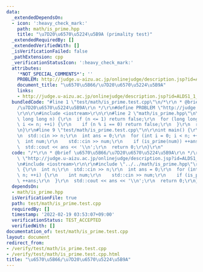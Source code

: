 ```yaml
---
data:
  _extendedDependsOn:
  - icon: ':heavy_check_mark:'
    path: math/is_prime.hpp
    title: "\u7D20\u6570\u5224\u5B9A (primality test)"
  _extendedRequiredBy: []
  _extendedVerifiedWith: []
  _isVerificationFailed: false
  _pathExtension: cpp
  _verificationStatusIcon: ':heavy_check_mark:'
  attributes:
    '*NOT_SPECIAL_COMMENTS*': ''
    PROBLEM: http://judge.u-aizu.ac.jp/onlinejudge/description.jsp?id=ALDS1_1_C
    document_title: "\u6570\u5B66/\u7D20\u6570\u5224\u5B9A"
    links:
    - http://judge.u-aizu.ac.jp/onlinejudge/description.jsp?id=ALDS1_1_C
  bundledCode: "#line 1 \"test/math/is_prime.test.cpp\"\n/*\r\n * @brief \u6570\u5B66\
    /\u7D20\u6570\u5224\u5B9A\r\n */\r\n#define PROBLEM \"http://judge.u-aizu.ac.jp/onlinejudge/description.jsp?id=ALDS1_1_C\"\
    \r\n\r\n#include <iostream>\r\n\r\n#line 2 \"math/is_prime.hpp\"\n\r\nbool is_prime(const\
    \ long long n) {\r\n  if (n <= 1) return false;\r\n  for (long long i = 2; i *\
    \ i <= n; ++i) {\r\n    if (n % i == 0) return false;\r\n  }\r\n  return true;\r\
    \n}\r\n#line 9 \"test/math/is_prime.test.cpp\"\n\r\nint main() {\r\n  int n;\r\
    \n  std::cin >> n;\r\n  int ans = 0;\r\n  for (int i = 0; i < n; ++i) {\r\n  \
    \  int num;\r\n    std::cin >> num;\r\n    if (is_prime(num)) ++ans;\r\n  }\r\n\
    \  std::cout << ans << '\\n';\r\n  return 0;\r\n}\r\n"
  code: "/*\r\n * @brief \u6570\u5B66/\u7D20\u6570\u5224\u5B9A\r\n */\r\n#define PROBLEM\
    \ \"http://judge.u-aizu.ac.jp/onlinejudge/description.jsp?id=ALDS1_1_C\"\r\n\r\
    \n#include <iostream>\r\n\r\n#include \"../../math/is_prime.hpp\"\r\n\r\nint main()\
    \ {\r\n  int n;\r\n  std::cin >> n;\r\n  int ans = 0;\r\n  for (int i = 0; i <\
    \ n; ++i) {\r\n    int num;\r\n    std::cin >> num;\r\n    if (is_prime(num))\
    \ ++ans;\r\n  }\r\n  std::cout << ans << '\\n';\r\n  return 0;\r\n}\r\n"
  dependsOn:
  - math/is_prime.hpp
  isVerificationFile: true
  path: test/math/is_prime.test.cpp
  requiredBy: []
  timestamp: '2022-02-19 03:53:07+09:00'
  verificationStatus: TEST_ACCEPTED
  verifiedWith: []
documentation_of: test/math/is_prime.test.cpp
layout: document
redirect_from:
- /verify/test/math/is_prime.test.cpp
- /verify/test/math/is_prime.test.cpp.html
title: "\u6570\u5B66/\u7D20\u6570\u5224\u5B9A"
---
```

